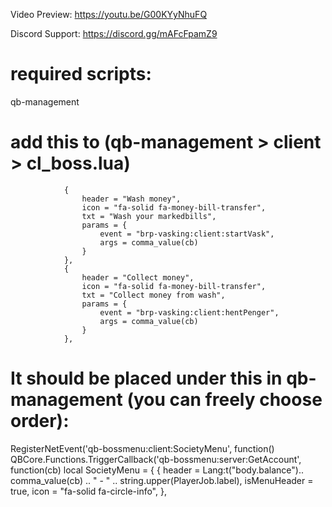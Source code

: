 Video Preview: https://youtu.be/G00KYyNhuFQ

Discord Support: https://discord.gg/mAFcFpamZ9

# required scripts:
qb-management

# add this to (qb-management > client > cl_boss.lua)

                {
                    header = "Wash money",
                    icon = "fa-solid fa-money-bill-transfer",
                    txt = "Wash your markedbills",
                    params = {
                        event = "brp-vasking:client:startVask",
                        args = comma_value(cb)
                    }
                },
                {
                    header = "Collect money",
                    icon = "fa-solid fa-money-bill-transfer",
                    txt = "Collect money from wash",
                    params = {
                        event = "brp-vasking:client:hentPenger",
                        args = comma_value(cb)
                    }
                },
                
                
# It should be placed under this in qb-management (you can freely choose order):

RegisterNetEvent('qb-bossmenu:client:SocietyMenu', function()
    QBCore.Functions.TriggerCallback('qb-bossmenu:server:GetAccount', function(cb)
        local SocietyMenu = {
            {
                header = Lang:t("body.balance").. comma_value(cb) .. " - " .. string.upper(PlayerJob.label),
                isMenuHeader = true,
                icon = "fa-solid fa-circle-info",
            },


